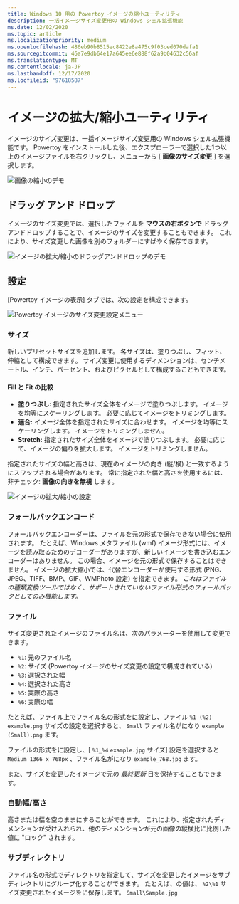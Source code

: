 ```yaml
---
title: Windows 10 用の Powertoy イメージの縮小ユーティリティ
description: 一括イメージサイズ変更用の Windows シェル拡張機能
ms.date: 12/02/2020
ms.topic: article
ms.localizationpriority: medium
ms.openlocfilehash: 486eb90b8515ec8422e8a475c9f03ced070dafa1
ms.sourcegitcommit: 46a7e9db64e17a645ee6e888f62a9b04632c56af
ms.translationtype: MT
ms.contentlocale: ja-JP
ms.lasthandoff: 12/17/2020
ms.locfileid: "97618587"
---
```

# <a name="image-resizer-utility"></a>イメージの拡大/縮小ユーティリティ

イメージのサイズ変更は、一括イメージサイズ変更用の Windows シェル拡張機能です。 Powertoy をインストールした後、エクスプローラーで選択した1つ以上のイメージファイルを右クリックし、メニューから [ **画像のサイズ変更** ] を選択します。

![画像の縮小のデモ](../images/powertoys-resize-images.gif)

## <a name="drag-and-drop"></a>ドラッグ アンド ドロップ

イメージのサイズ変更では、選択したファイルを **マウスの右ボタンで** ドラッグアンドドロップすることで、イメージのサイズを変更することもできます。 これにより、サイズ変更した画像を別のフォルダーにすばやく保存できます。

![イメージの拡大/縮小のドラッグアンドドロップのデモ](../images/powertoys-resize-drag-drop.gif)

## <a name="settings"></a>設定

[Powertoy イメージの表示] タブでは、次の設定を構成できます。

![Powertoy イメージのサイズ変更設定メニュー](../images/powertoys-imageresize-settings.png)

### <a name="sizes"></a>サイズ

新しいプリセットサイズを追加します。 各サイズは、塗りつぶし、フィット、伸縮として構成できます。 サイズ変更に使用するディメンションは、センチメートル、インチ、パーセント、およびピクセルとして構成することもできます。

#### <a name="fill-vs-fit-vs-stretch"></a>Fill と Fit の比較

- **塗りつぶし:** 指定されたサイズ全体をイメージで塗りつぶします。 イメージを均等にスケーリングします。 必要に応じてイメージをトリミングします。
- **適合:** イメージ全体を指定されたサイズに合わせます。 イメージを均等にスケーリングします。 イメージをトリミングしません。
- **Stretch:** 指定されたサイズ全体をイメージで塗りつぶします。 必要に応じて、イメージの偏りを拡大します。 イメージをトリミングしません。

指定されたサイズの幅と高さは、現在のイメージの向き (縦/横) と一致するようにスワップされる場合があります。 常に指定された幅と高さを使用するには、非チェック: **画像の向きを無視** します。

![イメージの拡大/縮小の設定](../images/powertoys-resize-settings.gif)

### <a name="fallback-encoding"></a>フォールバックエンコード

フォールバックエンコーダーは、ファイルを元の形式で保存できない場合に使用されます。 たとえば、Windows メタファイル (wmf) イメージ形式には、イメージを読み取るためのデコーダーがありますが、新しいイメージを書き込むエンコーダーはありません。 この場合、イメージを元の形式で保存することはできません。 イメージの拡大縮小では、代替エンコーダーが使用する形式 (PNG、JPEG、TIFF、BMP、GIF、WMPhoto 設定) を指定できます。 *これはファイルの種類変換ツールではなく、サポートされていないファイル形式のフォールバックとしてのみ機能します。*

### <a name="file"></a>ファイル

サイズ変更されたイメージのファイル名は、次のパラメーターを使用して変更できます。

- `%1`: 元のファイル名
- `%2`: サイズ (Powertoy イメージのサイズ変更の設定で構成されている)
- `%3`: 選択された幅
- `%4`: 選択された高さ
- `%5`: 実際の高さ
- `%6`: 実際の幅

たとえば、ファイル上でファイル名の形式をに設定し、ファイル `%1 (%2)` `example.png` サイズの設定を選択すると、 `Small` ファイル名がになり `example (Small).png` ます。

ファイルの形式をに設定し、[ `%1_%4` `example.jpg` サイズ] 設定を選択すると `Medium 1366 x 768px` 、ファイル名がになり `example_768.jpg` ます。

また、サイズを変更したイメージで元の *最終更新* 日を保持することもできます。

### <a name="auto-widthheight"></a>自動幅/高さ

高さまたは幅を空のままにすることができます。 これにより、指定されたディメンションが受け入れられ、他のディメンションが元の画像の縦横比に比例した値に "ロック" されます。

### <a name="sub-directories"></a>サブディレクトリ

ファイル名の形式でディレクトリを指定して、サイズを変更したイメージをサブディレクトリにグループ化することができます。 たとえば、の値は、 `%2\%1` サイズ変更されたイメージをに保存します。 `Small\Sample.jpg`
